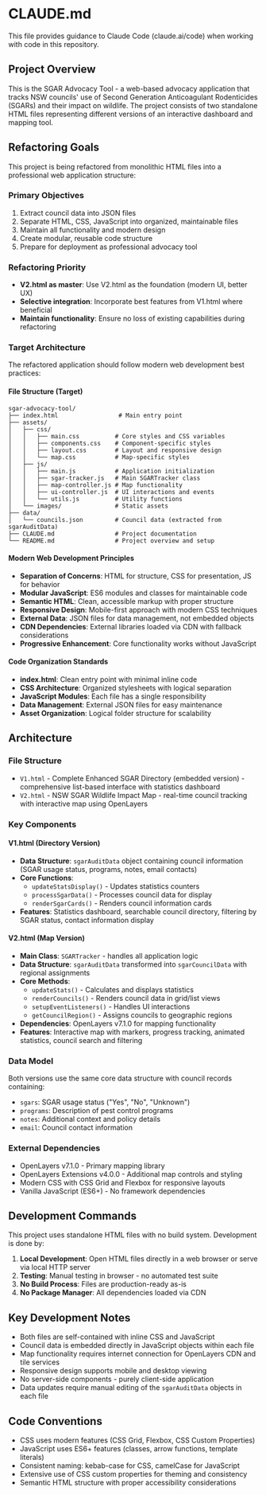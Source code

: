 # CLAUDE.md

This file provides guidance to Claude Code (claude.ai/code) when working with code in this repository.

## Project Overview

This is the SGAR Advocacy Tool - a web-based advocacy application that tracks NSW councils' use of Second Generation Anticoagulant Rodenticides (SGARs) and their impact on wildlife. The project consists of two standalone HTML files representing different versions of an interactive dashboard and mapping tool.

## Refactoring Goals
This project is being refactored from monolithic HTML files into a professional web application structure:

### Primary Objectives
1. Extract council data into JSON files
2. Separate HTML, CSS, JavaScript into organized, maintainable files  
3. Maintain all functionality and modern design
4. Create modular, reusable code structure
5. Prepare for deployment as professional advocacy tool

### Refactoring Priority
- **V2.html as master**: Use V2.html as the foundation (modern UI, better UX)
- **Selective integration**: Incorporate best features from V1.html where beneficial
- **Maintain functionality**: Ensure no loss of existing capabilities during refactoring

### Target Architecture
The refactored application should follow modern web development best practices:
#### File Structure (Target)
```
sgar-advocacy-tool/
├── index.html                 # Main entry point
├── assets/
│   ├── css/
│   │   ├── main.css          # Core styles and CSS variables
│   │   ├── components.css    # Component-specific styles
│   │   ├── layout.css        # Layout and responsive design
│   │   └── map.css           # Map-specific styles
│   ├── js/
│   │   ├── main.js           # Application initialization
│   │   ├── sgar-tracker.js   # Main SGARTracker class
│   │   ├── map-controller.js # Map functionality
│   │   ├── ui-controller.js  # UI interactions and events
│   │   └── utils.js          # Utility functions
│   └── images/               # Static assets
├── data/
│   └── councils.json         # Council data (extracted from sgarAuditData)
├── CLAUDE.md                 # Project documentation
└── README.md                 # Project overview and setup
```
#### Modern Web Development Principles
- **Separation of Concerns**: HTML for structure, CSS for presentation, JS for behavior
- **Modular JavaScript**: ES6 modules and classes for maintainable code
- **Semantic HTML**: Clean, accessible markup with proper structure
- **Responsive Design**: Mobile-first approach with modern CSS techniques
- **External Data**: JSON files for data management, not embedded objects
- **CDN Dependencies**: External libraries loaded via CDN with fallback considerations
- **Progressive Enhancement**: Core functionality works without JavaScript
#### Code Organization Standards
- **index.html**: Clean entry point with minimal inline code
- **CSS Architecture**: Organized stylesheets with logical separation
- **JavaScript Modules**: Each file has a single responsibility
- **Data Management**: External JSON files for easy maintenance
- **Asset Organization**: Logical folder structure for scalability

## Architecture

### File Structure
- `V1.html` - Complete Enhanced SGAR Directory (embedded version) - comprehensive list-based interface with statistics dashboard
- `V2.html` - NSW SGAR Wildlife Impact Map - real-time council tracking with interactive map using OpenLayers

### Key Components

#### V1.html (Directory Version)
- **Data Structure**: `sgarAuditData` object containing council information (SGAR usage status, programs, notes, email contacts)
- **Core Functions**:
  - `updateStatsDisplay()` - Updates statistics counters
  - `processSgarData()` - Processes council data for display
  - `renderSgarCards()` - Renders council information cards
- **Features**: Statistics dashboard, searchable council directory, filtering by SGAR status, contact information display

#### V2.html (Map Version)  
- **Main Class**: `SGARTracker` - handles all application logic
- **Data Structure**: `sgarAuditData` transformed into `sgarCouncilData` with regional assignments
- **Core Methods**:
  - `updateStats()` - Calculates and displays statistics
  - `renderCouncils()` - Renders council data in grid/list views  
  - `setupEventListeners()` - Handles UI interactions
  - `getCouncilRegion()` - Assigns councils to geographic regions
- **Dependencies**: OpenLayers v7.1.0 for mapping functionality
- **Features**: Interactive map with markers, progress tracking, animated statistics, council search and filtering

### Data Model
Both versions use the same core data structure with council records containing:
- `sgars`: SGAR usage status ("Yes", "No", "Unknown")
- `programs`: Description of pest control programs
- `notes`: Additional context and policy details
- `email`: Council contact information

### External Dependencies
- OpenLayers v7.1.0 - Primary mapping library
- OpenLayers Extensions v4.0.0 - Additional map controls and styling
- Modern CSS with CSS Grid and Flexbox for responsive layouts
- Vanilla JavaScript (ES6+) - No framework dependencies

## Development Commands

This project uses standalone HTML files with no build system. Development is done by:

1. **Local Development**: Open HTML files directly in a web browser or serve via local HTTP server
2. **Testing**: Manual testing in browser - no automated test suite
3. **No Build Process**: Files are production-ready as-is
4. **No Package Manager**: All dependencies loaded via CDN

## Key Development Notes

- Both files are self-contained with inline CSS and JavaScript
- Council data is embedded directly in JavaScript objects within each file
- Map functionality requires internet connection for OpenLayers CDN and tile services
- Responsive design supports mobile and desktop viewing
- No server-side components - purely client-side application
- Data updates require manual editing of the `sgarAuditData` objects in each file

## Code Conventions

- CSS uses modern features (CSS Grid, Flexbox, CSS Custom Properties)
- JavaScript uses ES6+ features (classes, arrow functions, template literals)
- Consistent naming: kebab-case for CSS, camelCase for JavaScript
- Extensive use of CSS custom properties for theming and consistency
- Semantic HTML structure with proper accessibility considerations